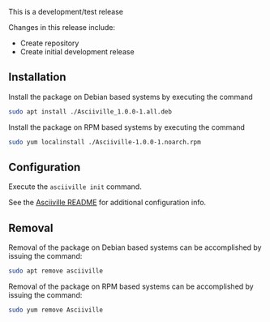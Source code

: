 This is a development/test release

Changes in this release include:

* Create repository
* Create initial development release

## Installation
Install the package on Debian based systems by executing the command
```bash
sudo apt install ./Asciiville_1.0.0-1.all.deb
```

Install the package on RPM based systems by executing the command
```bash
sudo yum localinstall ./Asciiville-1.0.0-1.noarch.rpm
```

## Configuration
Execute the `asciiville init` command.

See the [Asciiville README](https://github.com/doctorfree/Asciiville#readme) for additional configuration info.

## Removal
Removal of the package on Debian based systems can be accomplished by issuing the command:

```bash
sudo apt remove asciiville
```

Removal of the package on RPM based systems can be accomplished by issuing the command:

```bash
sudo yum remove Asciiville
```
